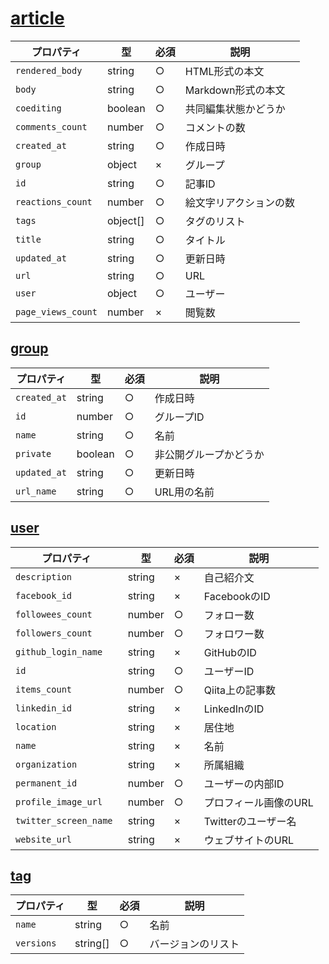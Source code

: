 # [article](https://qiita.com/api/v2/docs#%E6%8A%95%E7%A8%BF)
|プロパティ|型|必須|説明|
|---|---|---|---|
|`rendered_body`|string|○|HTML形式の本文|
|`body`|string|○|Markdown形式の本文|
|`coediting`|boolean|○|共同編集状態かどうか|
|`comments_count`|number|○|コメントの数|
|`created_at`|string|○|作成日時|
|`group`|object|×|グループ|
|`id`|string|○|記事ID|
|`reactions_count`|number|○|絵文字リアクションの数|
|`tags`|object[]|○|タグのリスト|
|`title`|string|○|タイトル|
|`updated_at`|string|○|更新日時|
|`url`|string|○|URL|
|`user`|object|○|ユーザー|
|`page_views_count`|number|×|閲覧数|

## [group](https://qiita.com/api/v2/docs#%E3%82%B0%E3%83%AB%E3%83%BC%E3%83%97)
|プロパティ|型|必須|説明|
|---|---|---|---|
|`created_at`|string|○|作成日時|
|`id`|number|○|グループID|
|`name`|string|○|名前|
|`private`|boolean|○|非公開グループかどうか|
|`updated_at`|string|○|更新日時|
|`url_name`|string|○|URL用の名前|

## [user](https://qiita.com/api/v2/docs#%E3%83%A6%E3%83%BC%E3%82%B6)
|プロパティ|型|必須|説明|
|---|---|---|---|
|`description`|string|×|自己紹介文|
|`facebook_id `|string|×|FacebookのID|
|`followees_count `|number|○|フォロー数|
|`followers_count `|number|○|フォロワー数|
|`github_login_name `|string|×| GitHubのID|
|`id`|string|○|ユーザーID|
|`items_count `|number|○|Qiita上の記事数|
|`linkedin_id `|string|×| LinkedInのID|
|`location `|string|×|居住地|
|`name `|string|×|名前|
|`organization `|string|×|所属組織|
|`permanent_id `|number|○|ユーザーの内部ID|
|`profile_image_url `|number|○|プロフィール画像のURL|
|`twitter_screen_name `|string|×| Twitterのユーザー名|
|`website_url `|string|×| ウェブサイトのURL|

## [tag](https://qiita.com/api/v2/docs#%E3%82%BF%E3%82%AE%E3%83%B3%E3%82%B0)
|プロパティ|型|必須|説明|
|---|---|---|---|
|`name`|string|○|名前|
|`versions`|string[]|○|バージョンのリスト|

